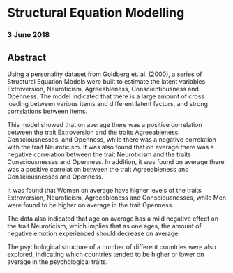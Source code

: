 # Structural Equation Modelling         
### 3 June 2018
## Abstract             

Using a personality dataset from Goldberg et. al. (2000), a series of Structural Equation Models were built to estimate the latent variables Extroversion, Neuroticism, Agreeableness, Conscientiousness and Openness. The model indicated that there is a large amount of cross loading between various items and different latent factors, and strong correlations between items.  

This model showed that on average there was a positive correlation between the trait Extroversion and the traits Agreeableness, Consciousnesses, and Openness, while there was a negative correlation with the trait Neuroticism. It was also found that on average there was a negative correlation between the trait Neuroticism and the traits Consciousnesses and Openness. In addition, it was found on average there was a positive correlation between the trait Agreeableness and Consciousnesses and Openness.  

It was found that Women on average have higher levels of the traits Extroversion, Neuroticism, Agreeableness and Consciousnesses, while Men were found to be higher on average in the trait Openness. 

The data also indicated that age on average has a mild negative effect on the trait Neuroticism, which implies that as one ages, the amount of negative emotion experienced should decrease on average. 

The psychological structure of a number of different countries were also explored, indicating which countries tended to be higher or lower on average in the psychological traits.
